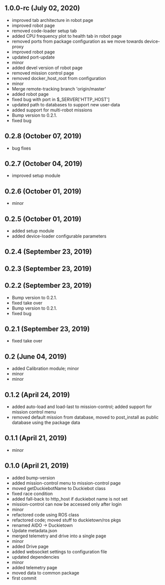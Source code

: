## 1.0.0-rc (July 02, 2020)
  - improved tab architecture in robot page
  - improved robot page
  - removed code-loader setup tab
  - added CPU frequency plot to health tab in robot page
  - removed ports from package configuration as we move towards device-proxy
  - improved robot page
  - updated port-update
  - minor
  - added devel version of robot page
  - removed mission control page
  - removed docker_host_root from configuration
  - minor
  - Merge remote-tracking branch 'origin/master'
  - added robot page
  - fixed bug with port in $_SERVER['HTTP_HOST']
  - updated path to databases to support new user-data
  - added support for multi-robot missions
  - Bump version to 0.2.1.
  - fixed bug

## 0.2.8 (October 07, 2019)
  - bug fixes

## 0.2.7 (October 04, 2019)
  - improved setup module

## 0.2.6 (October 01, 2019)
  - minor

## 0.2.5 (October 01, 2019)
  - added setup module
  - added device-loader configurable parameters

## 0.2.4 (September 23, 2019)


## 0.2.3 (September 23, 2019)


## 0.2.2 (September 23, 2019)
  - Bump version to 0.2.1.
  - fixed take over
  - Bump version to 0.2.1.
  - fixed bug

## 0.2.1 (September 23, 2019)
  - fixed take over

## 0.2 (June 04, 2019)
  - added Calibration module; minor
  - minor
  - minor

## 0.1.2 (April 24, 2019)
  - added auto-load and load-last to mission-control; added support for mission control menu
  - removed default mission from database, moved to post_install as public database using the package data

## 0.1.1 (April 21, 2019)
  - minor

## 0.1.0 (April 21, 2019)
  - added bump-version
  - added mission-control menu to mission-control page
  - moved getDuckiebotName to Duckiebot class
  - fixed race condition
  - added fall-back to http_host if duckiebot name is not set
  - mission-control can now be accessed only after login
  - minor
  - refactored code using ROS class
  - refactored code; moved stuff to duckietown/ros pkgs
  - renamed AIDO -> Duckietown
  - Update metadata.json
  - merged telemetry and drive into a single page
  - minor
  - added Drive page
  - added websocket settings to configuration file
  - updated dependencies
  - minor
  - added telemetry page
  - moved data to common package
  - first commit

